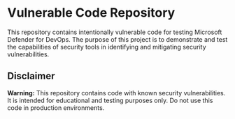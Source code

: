 # Vulnerable Code Repository

This repository contains intentionally vulnerable code for testing Microsoft Defender for DevOps. The purpose of this project is to demonstrate and test the capabilities of security tools in identifying and mitigating security vulnerabilities.

## Disclaimer

**Warning:** This repository contains code with known security vulnerabilities. It is intended for educational and testing purposes only. Do not use this code in production environments.